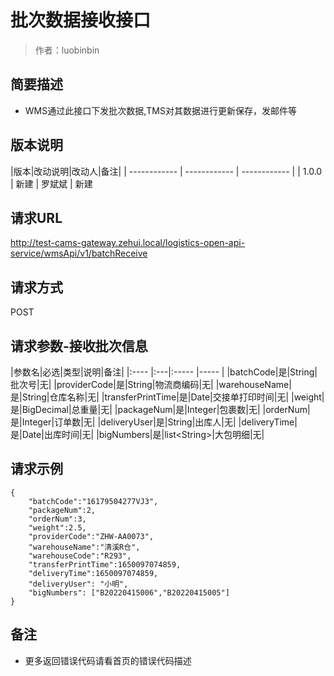 # 批次数据接收接口

> 作者：luobinbin

## 简要描述

- WMS通过此接口下发批次数据,TMS对其数据进行更新保存，发邮件等

## 版本说明

|版本|改动说明|改动人|备注|
| ------------ | ------------ | ------------ |
|  1.0.0 |  新建  |  罗斌斌 | 新建

## 请求URL

http://test-cams-gateway.zehui.local/logistics-open-api-service/wmsApi/v1/batchReceive

## 请求方式
   POST
## 请求参数-接收批次信息
|参数名|必选|类型|说明|备注|
|:----    |:---|:----- |-----   |
|batchCode|是|String|批次号|无|
|providerCode|是|String|物流商编码|无|
|warehouseName|是|String|仓库名称|无|
|transferPrintTime|是|Date|交接单打印时间|无|
|weight|是|BigDecimal|总重量|无|
|packageNum|是|Integer|包裹数|无|
|orderNum|是|Integer|订单数|无|
|deliveryUser|是|String|出库人|无|
|deliveryTime|是|Date|出库时间|无|
|bigNumbers|是|list&lt;String>|大包明细|无|

## 请求示例 

``` 
{   
    "batchCode":"16179504277VJ3",
    "packageNum":2,
    "orderNum":3,
    "weight":2.5,
    "providerCode":"ZHW-AA0073",
	"warehouseName":"清溪R仓",
    "warehouseCode":"R293",
    "transferPrintTime":1650097074859,
    "deliveryTime":1650097074859,
    "deliveryUser": "小明",
    "bigNumbers": ["B20220415006","B20220415005"]
}
```
## 备注 

- 更多返回错误代码请看首页的错误代码描述